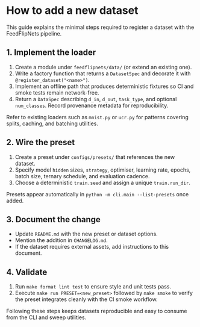 # How to add a new dataset

This guide explains the minimal steps required to register a dataset with the
FeedFlipNets pipeline.

## 1. Implement the loader

1. Create a module under `feedflipnets/data/` (or extend an existing one).
2. Write a factory function that returns a `DatasetSpec` and decorate it with
   `@register_dataset("<name>")`.
3. Implement an offline path that produces deterministic fixtures so CI and
   smoke tests remain network-free.
4. Return a `DataSpec` describing `d_in`, `d_out`, `task_type`, and optional
   `num_classes`. Record provenance metadata for reproducibility.

Refer to existing loaders such as `mnist.py` or `ucr.py` for patterns covering
splits, caching, and batching utilities.

## 2. Wire the preset

1. Create a preset under `configs/presets/` that references the new dataset.
2. Specify model `hidden` sizes, `strategy`, optimiser, learning rate, epochs,
   batch size, ternary schedule, and evaluation cadence.
3. Choose a deterministic `train.seed` and assign a unique `train.run_dir`.

Presets appear automatically in `python -m cli.main --list-presets` once added.

## 3. Document the change

- Update `README.md` with the new preset or dataset options.
- Mention the addition in `CHANGELOG.md`.
- If the dataset requires external assets, add instructions to this document.

## 4. Validate

1. Run `make format lint test` to ensure style and unit tests pass.
2. Execute `make run PRESET=<new_preset>` followed by `make smoke` to verify the
   preset integrates cleanly with the CI smoke workflow.

Following these steps keeps datasets reproducible and easy to consume from the
CLI and sweep utilities.
